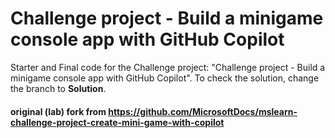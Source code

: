 # Challenge project - Build a minigame console app with GitHub Copilot

Starter and Final code for the Challenge project: "Challenge project - Build a minigame console app with GitHub Copilot". To check the solution, change the branch to **Solution**.

#### original (lab) fork from https://github.com/MicrosoftDocs/mslearn-challenge-project-create-mini-game-with-copilot
